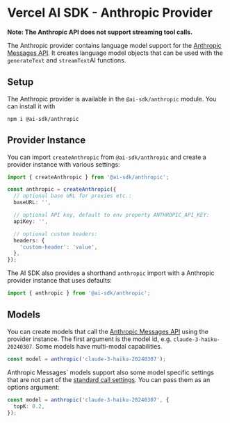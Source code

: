 # Vercel AI SDK - Anthropic Provider

**Note: The Anthropic API does not support streaming tool calls.**

The Anthropic provider contains language model support for the [Anthropic Messages API](https://docs.anthropic.com/claude/reference/messages_post).
It creates language model objects that can be used with the `generateText` and `streamText`AI functions.

## Setup

The Anthropic provider is available in the `@ai-sdk/anthropic` module. You can install it with

```
npm i @ai-sdk/anthropic
```

## Provider Instance

You can import `createAnthropic` from `@ai-sdk/anthropic` and create a provider instance with various settings:

```ts
import { createAnthropic } from '@ai-sdk/anthropic';

const anthropic = createAnthropic({
  // optional base URL for proxies etc.:
  baseURL: '',

  // optional API key, default to env property ANTHROPIC_API_KEY:
  apiKey: '',

  // optional custom headers:
  headers: {
    'custom-header': 'value',
  },
});
```

The AI SDK also provides a shorthand `anthropic` import with a Anthropic provider instance that uses defaults:

```ts
import { anthropic } from '@ai-sdk/anthropic';
```

## Models

You can create models that call the [Anthropic Messages API](https://docs.anthropic.com/claude/reference/messages_post) using the provider instance.
The first argument is the model id, e.g. `claude-3-haiku-20240307`.
Some models have multi-modal capabilities.

```ts
const model = anthropic('claude-3-haiku-20240307');
```

Anthropic Messages` models support also some model specific settings that are not part of the [standard call settings](/docs/ai-core/settings).
You can pass them as an options argument:

```ts
const model = anthropic('claude-3-haiku-20240307', {
  topK: 0.2,
});
```
